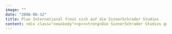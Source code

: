 ```yaml
---
image: ""
date: "2006-06-12"
title: Plan International freut sich auf die SinnerSchrader Studios
content: <div class="newsbody"><p><strong>Die SinnerSchrader Studios gewinnen den Online-Etat von Plan International Deutschland e.V. Plan ist mit mehr als 1,3 Millionen betreuten Patenkindern eine der größten Hilfsorganisationen weltweit.</strong></p><p>Ziel der Zusammenarbeit ist der Aufbau einer onlinebasierten Charity-Marketingplattform. "Das Charity-Marketing ist ein stark wachsendes Segment, das auch in Deutschland zunehmend professionell betrieben wird. Das Internet mit seinen weit reichenden Dialogmöglichkeiten spielt dabei eine zentrale Rolle. Für diese Aufgabe benötigen wir echte Online-Kommunikationsexperten", begründet Gabi Vogt, Leiterin Online-Marketing bei Plan International, die Entscheidung für die SinnerSchrader Studios.</p><p>Mit dem gewonnenen Etat wird ein Konzept realisiert, welches Patengewinnung, Patenbindung und Vertrauensbildung in das Zentrum stellt. Aber nicht nur mit dem Konzept soll ein Meilenstein im Bereich Charity-Marketing gelegt werden, auch mit der Gestaltung und Programmierung zielen die SinnerSchrader Studios darauf ab, neue und innovative Wege zu gehen. "Damit ist die Zusammenarbeit mit Plan International Deutschland für uns sehr interessant", erklärt Stefan Schaub, Geschäftsführer der SinnerSchrader Studios.</p><p><strong>Über Plan</strong><br/>Seit 1937 setzt sich Plan für Not leidende Kinder ein. Das politisch und konfessionell unabhängige Kinderhilfswerk vermittelt Patenschaften und arbeitet in 46 Ländern. Derzeit werden mehr als eine Million Patenkinder unterstützt. Die Patenschaftsbeiträge finanzieren nachhaltige Projekte zur Selbsthilfe, die den Patenkindern, ihren Familien sowie den Gemeinden zugute kommen.</p><p><a class="news-backlink" href="/de/"><svg class="svg-ico svg-ico--arrow-left"><use xlink&#58;href="#arrow-down"></use></svg>Zurück zur Presse Übersicht</a></p></div>
---
```

